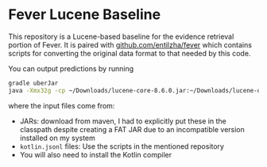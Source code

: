 # Fever Lucene Baseline

This repository is a Lucene-based baseline for the evidence retrieval portion of Fever.
It is paired with [github.com/entilzha/fever](https://github.com/entilzha/fever) which contains scripts for converting the original data format to that needed by this code.

You can output predictions by running

```bash
gradle uberJar
java -Xmx32g -cp ~/Downloads/lucene-core-8.6.0.jar:~/Downloads/lucene-queryparser-8.6.0.jar:build/libs/fever-lucene-uber.jar ai.pedro.fever.AppKt ~/code/fever/data/wikipedia.kotlin.jsonl ~/code/fever/data/train.kotlin.jsonl ~/code/fever/data/lucene_preds_train.json
```

where the input files come from:

* JARs: download from maven, I had to explicitly put these in the classpath despite creating a FAT JAR due to an incompatible version installed on my system
* `kotlin.jsonl` files: Use the scripts in the mentioned repository
* You will also need to install the Kotlin compiler
